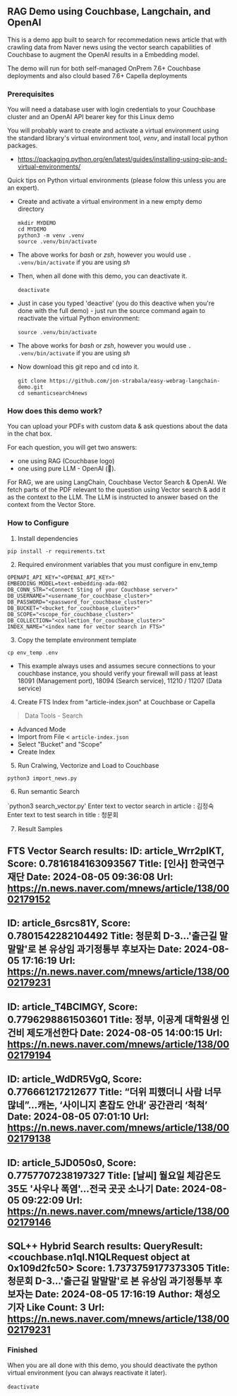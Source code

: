 ## RAG Demo using Couchbase, Langchain, and OpenAI

This is a demo app built to search for recommedation news article that with crawling data from Naver news using the vector search capabilities of Couchbase to augment the OpenAI results in a Embedding model.

The demo will run for both self-managed OnPrem 7.6+ Couchbase deployments and also clould based 7.6+ Capella deployments

### Prerequisites 

You will need a database user with login credentials to your Couchbase cluster and an OpenAI API bearer key for this Linux demo

You will probably want to create and activate a virtual environment using the standard library's virtual environment tool, *venv*, and install local python packages.

- https://packaging.python.org/en/latest/guides/installing-using-pip-and-virtual-environments/

Quick tips on Python virtual environments (please folow this unless you are an expert). 

- Create and activate a virtual environment in a new empty demo directory<br><br>
`mkdir MYDEMO`<br>
`cd MYDEMO`<br>
`python3 -m venv .venv`<br>
`source .venv/bin/activate`

- The above works for *bash* or *zsh*, however you would use `. .venv/bin/activate` if you are using *sh*

- Then, when all done with this demo, you can deactivate it.<br><br>
`deactivate`

- Just in case you typed 'deactive' (you do this deactive when you're done with the full demo) - just run the source command again to reactivate the virtual Python environment:<br><br>
`source .venv/bin/activate`

- The above works for *bash* or *zsh*, however you would use `. .venv/bin/activate` if you are using *sh*

- Now download this git repo and cd into it.<br><br>
`git clone https://github.com/jon-strabala/easy-webrag-langchain-demo.git`<br>
`cd semanticsearch4news`

### How does this demo work?

You can upload your PDFs with custom data & ask questions about the data in the chat box.

For each question, you will get two answers:

- one using RAG (Couchbase logo)
- one using pure LLM - OpenAI (🤖).

For RAG, we are using LangChain, Couchbase Vector Search & OpenAI. We fetch parts of the PDF relevant to the question using Vector search & add it as the context to the LLM. The LLM is instructed to answer based on the context from the Vector Store.

### How to Configure

1. Install dependencies

  `pip install -r requirements.txt`

2. Required environment variables that you must configure in env_temp
  ```
  OPENAPI_API_KEY="<OPENAI_API_KEY>"
  EMBEDDING_MODEL=text-embedding-ada-002
  DB_CONN_STR="<Connect Sting of your Couchbase server>"
  DB_USERNAME="<username_for_couchbase_cluster>"
  DB_PASSWORD="<password_for_couchbase_cluster>"
  DB_BUCKET="<bucket_for_couchbase_cluster>"
  DB_SCOPE="<scope_for_couchbase_cluster>"
  DB_COLLECTION="<collection_for_couchbase_cluster>"
  INDEX_NAME="<index name for vector search in FTS>"
  ```

3. Copy the template environment template

  `cp env_temp .env`

- This example always uses and assumes secure connections to your couchbase instance, you should verify your firewall will pass at least 18091 (Management port), 18094 (Search service), 11210 / 11207 (Data service)

4. Create FTS Index from "article-index.json" at Couchbase or Capella 
 > Data Tools - Search
  - Advanced Mode
  - Import from File < `article-index.json` 
  - Select "Bucket" and "Scope"
  - Create Index

5. Run Cralwing, Vectorize and Load to Couchbase 

  `python3 import_news.py`

6. Run semantic Search

  `python3 search_vector.py'
   Enter text to vector search in article : 김정숙  
   Enter text to test search in title : 청문회

7. Result Samples

FTS Vector Search results:
ID: article_Wrr2pIKT, Score: 0.7816184163093567
Title: [인사] 한국연구재단
Date: 2024-08-05 09:36:08
Url: https://n.news.naver.com/mnews/article/138/0002179152
--------
ID: article_6srcs81Y, Score: 0.7801542282104492
Title: 청문회 D-3...'출근길 말말말'로 본 유상임 과기정통부 후보자는
Date: 2024-08-05 17:16:19
Url: https://n.news.naver.com/mnews/article/138/0002179231
--------
ID: article_T4BClMGY, Score: 0.7796298861503601
Title: 정부, 이공계 대학원생 인건비 제도개선한다
Date: 2024-08-05 14:00:15
Url: https://n.news.naver.com/mnews/article/138/0002179194
--------
ID: article_WdDR5VgQ, Score: 0.776661217212677
Title: “더위 피했더니 사람 너무많네”…캐논, ‘사이니지 혼잡도 안내’ 공간관리 ‘척척’
Date: 2024-08-05 07:01:10
Url: https://n.news.naver.com/mnews/article/138/0002179138
--------
ID: article_5JD050s0, Score: 0.7757707238197327
Title: [날씨] 월요일 체감온도 35도 '사우나 폭염'…전국 곳곳 소나기
Date: 2024-08-05 09:22:09
Url: https://n.news.naver.com/mnews/article/138/0002179146
--------

SQL++ Hybrid Search results: QueryResult:<couchbase.n1ql.N1QLRequest object at 0x109d2fc50>
Score: 1.7373759177373305
Title: 청문회 D-3...'출근길 말말말'로 본 유상임 과기정통부 후보자는
Date: 2024-08-05 17:16:19
Author: 채성오 기자
Like Count: 3
Url: https://n.news.naver.com/mnews/article/138/0002179231
--------

### Finished

When you are all done with this demo, you should deactivate the python virtual environment (you can always reactivate it later).<br><br>
`deactivate`
